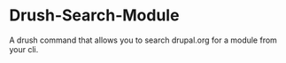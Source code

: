 # Drush-Search-Module
A drush command that allows you to search drupal.org for a module from your cli.

